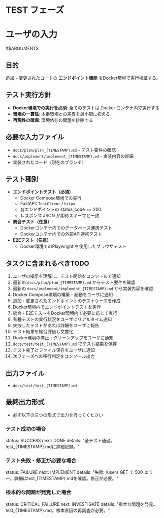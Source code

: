 # TEST フェーズ

# ユーザの入力
#$ARGUMENTS

## 目的
追加・変更されたコードの **エンドポイント機能** をDocker環境で実行検証する。

## テスト実行方針
- **Docker環境での実行を必須**: 全てのテストは Docker コンテナ内で実行する
- **環境の一貫性**: 本番環境との差異を最小限に抑える
- **再現性の確保**: 環境依存の問題を排除する

## 必要な入力ファイル
- `docs/plan/plan_{TIMESTAMP}.md` - テスト要件の確認
- `docs/implement/implement_{TIMESTAMP}.md` - 実装内容の詳細
- 実装されたコード（現在のブランチ）

## テスト種別
- **エンドポイントテスト（必須）**
  - Docker Compose環境での実行
  - FastAPI: `TestClient` / `httpx`
  - 各エンドポイントの status_code == 200
  - レスポンス JSON が期待スキーマと一致
- **統合テスト（任意）**
  - Dockerコンテナ内でのデータベース連携テスト
  - Dockerコンテナ内での外部API連携テスト
- **E2Eテスト（任意）**
  - Docker環境でのPlaywright を使用したブラウザテスト


## タスクに含まれるべきTODO
1. ユーザの指示を理解し、テスト開始をコンソールで通知
2. 最新の `docs/plan/plan_{TIMESTAMP}.md` からテスト要件を確認
3. 最新の `docs/implement/implement_{TIMESTAMP}.md` から実装内容を確認
4. Docker Compose環境の構築・起動をユーザに通知
5. 追加・変更されたエンドポイントのテストケースを作成
6. Docker環境内でエンドポイントテストを実行
7. 統合・E2EテストをDocker環境内で必要に応じて実行
8. 各種テストの実行状況をユーザにリアルタイム通知
9. 失敗したテストがあれば詳細をユーザに報告
10. テスト結果を総合評価し文書化
11. Docker環境の停止・クリーンアップをユーザに通知
12. `docs/test/test_{TIMESTAMP}.md` でテスト結果を保存
13. テスト完了とファイル保存をユーザに通知
14. 次フェーズへの移行判定をコンソール出力


## 出力ファイル
- `docs/test/test_{TIMESTAMP}.md`

## 最終出力形式
- 必ず以下の三つの形式で出力を行ってください

### テスト成功の場合
status: SUCCESS
next: DONE
details: "全テスト通過。test_{TIMESTAMP}.mdに詳細記録。"

### テスト失敗・修正が必要な場合
status: FAILURE
next: IMPLEMENT
details: "失敗: /users GET で 500 エラー。詳細はtest_{TIMESTAMP}.mdを確認。修正が必要。"

### 根本的な問題が発覚した場合
status: CRITICAL_FAILURE
next: INVESTIGATE
details: "重大な問題を発見。test_{TIMESTAMP}.md。根本原因の再調査が必要。"
